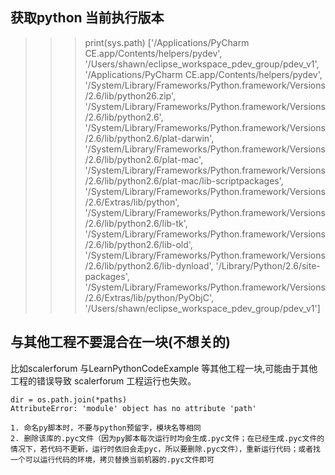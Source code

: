 ## 获取python 当前执行版本
>>> print(sys.path)
['/Applications/PyCharm CE.app/Contents/helpers/pydev', '/Users/shawn/eclipse_workspace_pdev_group/pdev_v1', '/Applications/PyCharm CE.app/Contents/helpers/pydev', '/System/Library/Frameworks/Python.framework/Versions/2.6/lib/python26.zip', '/System/Library/Frameworks/Python.framework/Versions/2.6/lib/python2.6', '/System/Library/Frameworks/Python.framework/Versions/2.6/lib/python2.6/plat-darwin', '/System/Library/Frameworks/Python.framework/Versions/2.6/lib/python2.6/plat-mac', '/System/Library/Frameworks/Python.framework/Versions/2.6/lib/python2.6/plat-mac/lib-scriptpackages', '/System/Library/Frameworks/Python.framework/Versions/2.6/Extras/lib/python', '/System/Library/Frameworks/Python.framework/Versions/2.6/lib/python2.6/lib-tk', '/System/Library/Frameworks/Python.framework/Versions/2.6/lib/python2.6/lib-old', '/System/Library/Frameworks/Python.framework/Versions/2.6/lib/python2.6/lib-dynload', '/Library/Python/2.6/site-packages', '/System/Library/Frameworks/Python.framework/Versions/2.6/Extras/lib/python/PyObjC', '/Users/shawn/eclipse_workspace_pdev_group/pdev_v1']

## 与其他工程不要混合在一块(不想关的)
比如scalerforum 与LearnPythonCodeExample 等其他工程一块,可能由于其他工程的错误导致 scalerforum 工程运行也失败。
    
```
dir = os.path.join(*paths)
AttributeError: 'module' object has no attribute 'path'
```

```错误的原因
1. 命名py脚本时，不要与python预留字，模块名等相同
2. 删除该库的.pyc文件（因为py脚本每次运行时均会生成.pyc文件；在已经生成.pyc文件的情况下，若代码不更新，运行时依旧会走pyc，所以要删除.pyc文件），重新运行代码；或者找一个可以运行代码的环境，拷贝替换当前机器的.pyc文件即可
```
